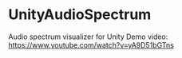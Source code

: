 # UnityAudioSpectrum
Audio spectrum visualizer for Unity
Demo video: https://www.youtube.com/watch?v=yA9D51bGTns
